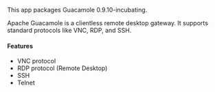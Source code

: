 This app packages Guacamole 0.9.10-incubating.

Apache Guacamole is a clientless remote desktop gateway. It supports standard protocols like VNC, RDP, and SSH.

#### Features

 * VNC protocol
 * RDP protocol (Remote Desktop)
 * SSH
 * Telnet


